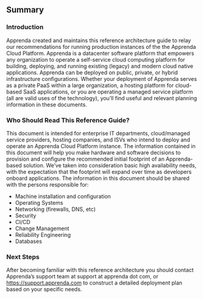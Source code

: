 ## Summary

### <a href="introduction"></a> Introduction
Apprenda created and maintains this reference architecture guide to relay our recommendations for running production instances of the the Apprenda Cloud Platform.  Apprenda is a datacenter software platform that empowers any organization to operate a self-service cloud computing platform for building, deploying, and running existing (legacy) and modern cloud native applications. Apprenda can be deployed on public, private, or hybrid infrastructure configurations.  Whether your deployment of Apprenda serves as a private PaaS within a large organization, a hosting platform for cloud-based SaaS applications, or you are operating a managed service platform (all are valid uses of the technology), you’ll find useful and relevant planning information in these documents.

### <a href="who-should-read"></a> Who Should Read This Reference Guide?
This document is intended for enterprise IT departments, cloud/managed service providers, hosting companies, and ISVs who intend to deploy and operate an Apprenda Cloud Platform instance.  The information contained in this document will help you make hardware and software decisions to provision and configure the recommended initial footprint of an Apprenda-based solution.  We’ve taken into consideration basic high availability needs, with the expectation that the footprint will expand over time as developers onboard applications.  The information in this document should be shared with the persons responsible for:

* Machine installation and configuration
* Operating Systems
* Networking (firewalls, DNS, etc)
* Security
* CI/CD
* Change Management
* Reliability Engineering
* Databases

### <a href="next-steps"></a> Next Steps
After becoming familiar with this reference architecture you should contact Apprenda’s support team at support at apprenda dot com, or https://support.apprenda.com to construct a detailed deployment plan based on your specific needs.